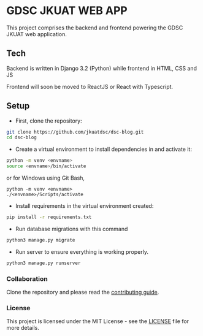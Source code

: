 # GDSC JKUAT WEB APP

This project comprises the backend and frontend powering the GDSC JKUAT web application.
## Tech

Backend is written in Django 3.2 (Python) while frontend in HTML, CSS and JS

Frontend will soon be moved to ReactJS or React with Typescript.

## Setup

* First, clone the repository:

```sh
git clone https://github.com/jkuatdsc/dsc-blog.git
cd dsc-blog
```

* Create a virtual environment to install dependencies in and activate it:


```sh
python -m venv <envname>
source <envname>/bin/activate 
```
or for Windows using Git Bash,
```shell
python -m venv <envname>
./<envname>/Scripts/activate
```

* Install requirements in the virtual environment created:

```sh
pip install -r requirements.txt
```



* Run database migrations with this command

```sh
python3 manage.py migrate
```

* Run server to ensure everything is working properly.

```sh
python3 manage.py runserver
```

### Collaboration
Clone the repository and please read the [contributing guide](/CONTRIBUTING.md).

### License
This project is licensed under the MIT License - see the [LICENSE](/LICENSE) file for more details.
